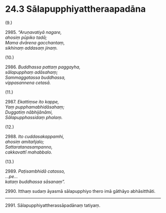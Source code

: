 # 24.3 Sālapupphiyattheraapadāna

(9.)

2985\. _“Aruṇavatiyā nagare,_  
_ahosiṃ pūpiko tadā;_  
_Mama dvārena gacchantaṃ,_  
_sikhinaṃ addasaṃ jinaṃ._  

(10.)

2986\. _Buddhassa pattaṃ paggayha,_  
_sālapupphaṃ adāsahaṃ;_  
_Sammaggatassa buddhassa,_  
_vippasannena cetasā._  

(11.)

2987\. _Ekattiṃse ito kappe,_  
_Yaṃ pupphamabhidāsahaṃ;_  
_Duggatiṃ nābhijānāmi,_  
_Sālapupphassidaṃ phalaṃ._  

(12.)

2988\. _Ito cuddasakappamhi,_  
_ahosiṃ amitañjalo;_  
_Sattaratanasampanno,_  
_cakkavattī mahabbalo._  

(13.)

2989\. _Paṭisambhidā catasso,_  
_…pe…_  
_kataṃ buddhassa sāsanaṃ”._  

2990\. Itthaṃ sudaṃ āyasmā sālapupphiyo thero imā gāthāyo abhāsitthāti.

---

2991\. Sālapupphiyattherassāpadānaṃ tatiyaṃ.
